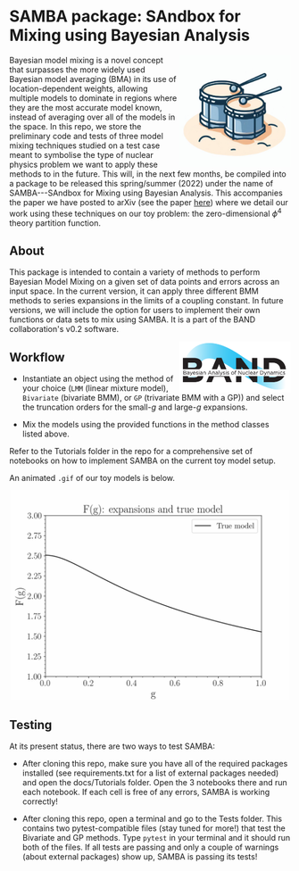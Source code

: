 <!-- #region -->
# SAMBA package: SAndbox for Mixing using Bayesian Analysis

<img align="right" width="200" src="samba_logo.jpg">

Bayesian model mixing is a novel concept that surpasses the more widely used Bayesian model averaging (BMA) in its use of location-dependent weights, allowing multiple models to dominate in regions where they are the most accurate model known, instead of averaging over all of the models in the space. In this repo, we store the preliminary code and tests of three model mixing techniques studied on a test case meant to symbolise the type of nuclear physics problem we want to apply these methods to in the future. This will, in the next few months, be compiled into a package to be released this spring/summer (2022) under the name of SAMBA---SAndbox for Mixing using Bayesian Analysis. This accompanies the paper we have posted to arXiv (see the paper [here](https://arxiv.org/abs/2206.04116)) where we detail our work using these techniques on our toy problem: the zero-dimensional $\phi^4$ theory partition function.


## About 

This package is intended to contain a variety of methods to perform Bayesian Model Mixing on a given set of data points and errors across an input space. In the current version, it can apply three different BMM methods to series expansions in the limits of a coupling constant. In future versions, we will include the option for users to implement their own functions or data sets to mix using SAMBA. It is a part of the BAND collaboration's v0.2 software. 

<img align="right" width="200" src="band_logo.PNG">


## Workflow 

- Instantiate an object using the method of your choice (`LMM` (linear mixture model), `Bivariate` (bivariate BMM), or `GP` (trivariate BMM with a GP)) and select the truncation orders for the small-_g_ and large-_g_ expansions. 


- Mix the models using the provided functions in the method classes listed above. 

Refer to the Tutorials folder in the repo for a comprehensive set of notebooks on how to implement SAMBA on the current toy model setup. 

An animated `.gif` of our toy models is below. 

<p align="center">
  <img width="500" src="samba_animated_plots.gif">
</p>

## Testing

At its present status, there are two ways to test SAMBA:

- After cloning this repo, make sure you have all of the required packages installed (see requirements.txt for a list of external packages needed) and open the docs/Tutorials folder. Open the 3 notebooks there and run each notebook. If each cell is free of any errors, SAMBA is working correctly!

- After cloning this repo, open a terminal and go to the Tests folder. This contains two pytest-compatible files (stay tuned for more!) that test the Bivariate and GP methods. Type `pytest` in your terminal and it should run both of the files. If all tests are passing and only a couple of warnings (about external packages) show up, SAMBA is passing its tests!
<!-- #endregion -->

